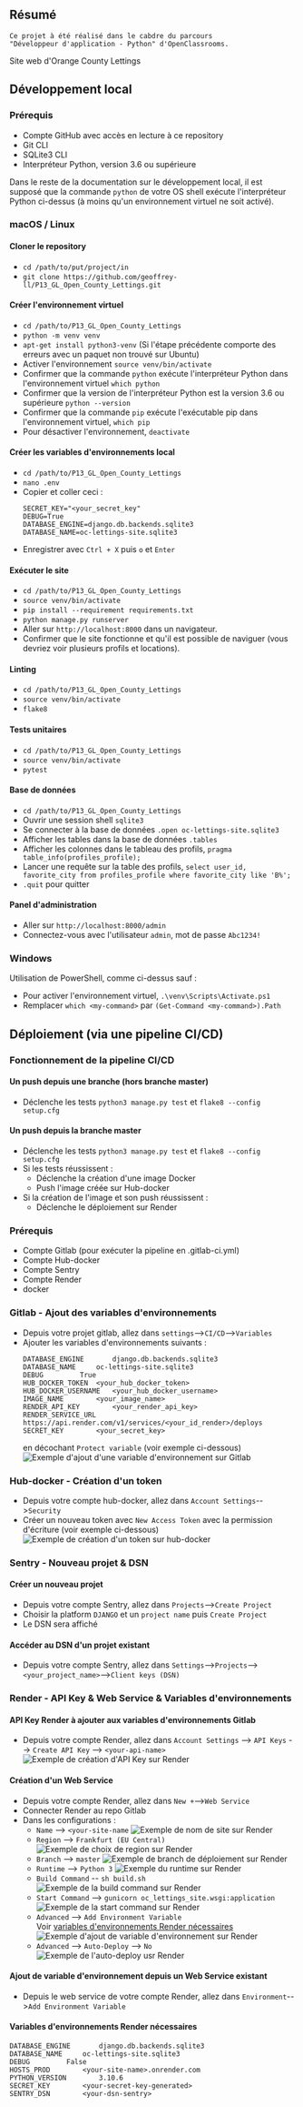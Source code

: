 ## Résumé

    Ce projet à été réalisé dans le cabdre du parcours 
    "Développeur d'application - Python" d'OpenClassrooms.

Site web d'Orange County Lettings

## Développement local

### Prérequis

- Compte GitHub avec accès en lecture à ce repository
- Git CLI
- SQLite3 CLI
- Interpréteur Python, version 3.6 ou supérieure

Dans le reste de la documentation sur le développement local, il est supposé que la commande `python` de votre OS shell exécute l'interpréteur Python ci-dessus (à moins qu'un environnement virtuel ne soit activé).

### macOS / Linux

#### Cloner le repository

- `cd /path/to/put/project/in`
- `git clone https://github.com/geoffrey-ll/P13_GL_Open_County_Lettings.git`

#### Créer l'environnement virtuel

- `cd /path/to/P13_GL_Open_County_Lettings`
- `python -m venv venv`
- `apt-get install python3-venv` (Si l'étape précédente comporte des erreurs avec un paquet non trouvé sur Ubuntu)
- Activer l'environnement `source venv/bin/activate`
- Confirmer que la commande `python` exécute l'interpréteur Python dans l'environnement virtuel
`which python`
- Confirmer que la version de l'interpréteur Python est la version 3.6 ou supérieure `python --version`
- Confirmer que la commande `pip` exécute l'exécutable pip dans l'environnement virtuel, `which pip`
- Pour désactiver l'environnement, `deactivate`

#### Créer les variables d'environnements local

- `cd /path/to/P13_GL_Open_County_Lettings`
- `nano .env`
- Copier et coller ceci :
  ```
  SECRET_KEY="<your_secret_key"
  DEBUG=True
  DATABASE_ENGINE=django.db.backends.sqlite3
  DATABASE_NAME=oc-lettings-site.sqlite3
   ```
- Enregistrer avec `Ctrl + X` puis `o` et `Enter`

#### Exécuter le site

- `cd /path/to/P13_GL_Open_County_Lettings`
- `source venv/bin/activate`
- `pip install --requirement requirements.txt`
- `python manage.py runserver`
- Aller sur `http://localhost:8000` dans un navigateur.
- Confirmer que le site fonctionne et qu'il est possible de naviguer (vous devriez voir plusieurs profils et locations).

#### Linting

- `cd /path/to/P13_GL_Open_County_Lettings`
- `source venv/bin/activate`
- `flake8`

#### Tests unitaires

- `cd /path/to/P13_GL_Open_County_Lettings`
- `source venv/bin/activate`
- `pytest`

#### Base de données

- `cd /path/to/P13_GL_Open_County_Lettings`
- Ouvrir une session shell `sqlite3`
- Se connecter à la base de données `.open oc-lettings-site.sqlite3`
- Afficher les tables dans la base de données `.tables`
- Afficher les colonnes dans le tableau des profils, `pragma table_info(profiles_profile);`
- Lancer une requête sur la table des profils, `select user_id, favorite_city from
  profiles_profile where favorite_city like 'B%';`
- `.quit` pour quitter

#### Panel d'administration

- Aller sur `http://localhost:8000/admin`
- Connectez-vous avec l'utilisateur `admin`, mot de passe `Abc1234!`

### Windows

Utilisation de PowerShell, comme ci-dessus sauf :

- Pour activer l'environnement virtuel, `.\venv\Scripts\Activate.ps1` 
- Remplacer `which <my-command>` par `(Get-Command <my-command>).Path`

## Déploiement (via une pipeline CI/CD)

### Fonctionnement de la pipeline CI/CD

#### Un push depuis une branche (hors branche master)

- Déclenche les tests `python3 manage.py test` et `flake8 --config setup.cfg`

#### Un push depuis la branche master

- Déclenche les tests `python3 manage.py test` et `flake8 --config setup.cfg`
- Si les tests réussissent :
  - Déclenche la création d'une image Docker
  - Push l'image créée sur Hub-docker
- Si la création de l'image et son push réussissent :
  - Déclenche le déploiement sur Render

### Prérequis

- Compte Gitlab (pour exécuter la pipeline en .gitlab-ci.yml)
- Compte Hub-docker
- Compte Sentry
- Compte Render
- docker

### Gitlab - Ajout des variables d'environnements

- Depuis votre projet gitlab, allez dans `settings`-->`CI/CD`-->`Variables`
- Ajouter les variables d'environnements suivants :
  ```
  DATABASE_ENGINE		django.db.backends.sqlite3
  DATABASE_NAME		oc-lettings-site.sqlite3
  DEBUG			True
  HUB_DOCKER_TOKEN	<your_hub_docker_token>
  HUB_DOCKER_USERNAME	<your_hub_docker_username>
  IMAGE_NAME		<your_image_name>
  RENDER_API_KEY		<your_render_api_key>
  RENDER_SERVICE_URL	https://api.render.com/v1/services/<your_id_render>/deploys
  SECRET_KEY		<your_secret_key>
  ```
  en décochant `Protect variable` (voir exemple ci-dessous) \
  ![Exemple d'ajout d'une variable d'environnement sur Gitlab](readme_files/ex_gitlab_add_variable.png)

### Hub-docker - Création d'un token

- Depuis votre compte hub-docker, allez dans `Account Settings`-->`Security`
- Créer un nouveau token avec `New Access Token` avec la permission d'écriture (voir exemple ci-dessous) \
![Exemple de création d'un token sur hub-docker](readme_files/ex_hubdocker_add_token.png)

### Sentry - Nouveau projet & DSN

#### Créer un nouveau projet

- Depuis votre compte Sentry, allez dans `Projects`-->`Create Project`
- Choisir la platform `DJANGO` et un `project name` puis `Create Project`
- Le DSN sera affiché

#### Accéder au DSN d'un projet existant

- Depuis votre compte Sentry, allez dans `Settings`-->`Projects`-->`<your_project_name>`-->`Client keys (DSN)`

### Render - API Key & Web Service & Variables d'environnements

#### API Key Render à ajouter aux variables d'environnements Gitlab

- Depuis votre compte Render, allez dans `Account Settings` --> `API Keys` --> `Create API Key` --> `<your-api-name>` \
  ![Exemple de création d'API Key sur Render](readme_files/ex_render_create_api_key.png)


#### Création d'un Web Service

- Depuis votre compte Render, allez dans `New +`-->`Web Service`
- Connecter Render au repo Gitlab
- Dans les configurations :
  - `Name` --> `<your-site-name` ![Exemple de nom de site sur Render](readme_files/ex_render_name_site.png)
  - `Region` --> `Frankfurt (EU Central)` ![Exemple de choix de region sur Render](readme_files/ex_render_region.png)
  - `Branch` --> `master` ![Exemple de branch de déploiement sur Render](readme_files/ex_render_branch.png)
  - `Runtime` --> `Python 3` ![Exemple du runtime sur Render](readme_files/ex_render_runtime.png)
  - `Build Command` -- `sh build.sh` ![Exemple de la build command sur Render](readme_files/ex_render_build_command.png)
  - `Start Command` --> `gunicorn oc_lettings_site.wsgi:application` ![Exemple de la start command sur Render](readme_files/ex_render_start_command.png)
  - `Advanced` --> `Add Environment Variable` \
  Voir [variables d'environnements Render nécessaires](#variables-denvironnements-nécessaires) \
    ![Exemple d'ajout de variable d'environnement sur Render](readme_files/ex_render_advanced_&_ex_add_variable.png)
  - `Advanced` --> `Auto-Deploy` --> `No` ![Exemple de l'auto-deploy usr Render](readme_files/ex_render_auto_deploy.png)

#### Ajout de variable d'environnement depuis un Web Service existant

- Depuis le web service de votre compte Render, allez dans `Environment`-->`Add Environment Variable`

#### Variables d'environnements Render nécessaires <a name="env_var_render"></a>

  ```
  DATABASE_ENGINE		django.db.backends.sqlite3
  DATABASE_NAME		oc-lettings-site.sqlite3
  DEBUG			False
  HOSTS_PROD		<your-site-name>.onrender.com
  PYTHON_VERSION		3.10.6
  SECRET_KEY		<your-secret-key-generated>
  SENTRY_DSN		<your-dsn-sentry>
  ```
